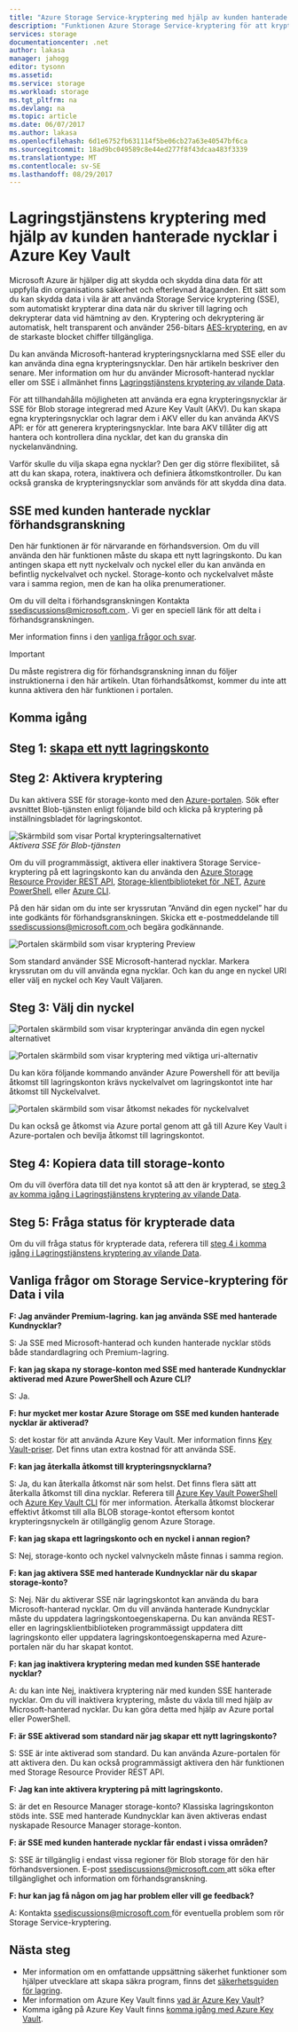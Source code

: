 ```yaml
---
title: "Azure Storage Service-kryptering med hjälp av kunden hanterade nycklar i Azure Key Vault | Microsoft Docs"
description: "Funktionen Azure Storage Service-kryptering för att kryptera din Azure-Blobblagring på tjänstsidan när data lagrades och dekryptera den hämtar data med kunden hanterade nycklar."
services: storage
documentationcenter: .net
author: lakasa
manager: jahogg
editor: tysonn
ms.assetid: 
ms.service: storage
ms.workload: storage
ms.tgt_pltfrm: na
ms.devlang: na
ms.topic: article
ms.date: 06/07/2017
ms.author: lakasa
ms.openlocfilehash: 6d1e6752fb631114f5be06cb27a63e40547bf6ca
ms.sourcegitcommit: 18ad9bc049589c8e44ed277f8f43dcaa483f3339
ms.translationtype: MT
ms.contentlocale: sv-SE
ms.lasthandoff: 08/29/2017
---
```

# <a name="storage-service-encryption-using-customer-managed-keys-in-azure-key-vault"></a>Lagringstjänstens kryptering med hjälp av kunden hanterade nycklar i Azure Key Vault

Microsoft Azure är hjälper dig att skydda och skydda dina data för att uppfylla din organisations säkerhet och efterlevnad åtaganden.  Ett sätt som du kan skydda data i vila är att använda Storage Service kryptering (SSE), som automatiskt krypterar dina data när du skriver till lagring och dekrypterar data vid hämtning av den. Kryptering och dekryptering är automatisk, helt transparent och använder 256-bitars [AES-kryptering](https://en.wikipedia.org/wiki/Advanced_Encryption_Standard), en av de starkaste blocket chiffer tillgängliga.

Du kan använda Microsoft-hanterad krypteringsnycklarna med SSE eller du kan använda dina egna krypteringsnycklar. Den här artikeln beskriver den senare. Mer information om hur du använder Microsoft-hanterad nycklar eller om SSE i allmänhet finns [Lagringstjänstens kryptering av vilande Data](../storage-service-encryption.md).

För att tillhandahålla möjligheten att använda era egna krypteringsnycklar är SSE för Blob storage integrerad med Azure Key Vault (AKV). Du kan skapa egna krypteringsnycklar och lagrar dem i AKV eller du kan använda AKVS API: er för att generera krypteringsnycklar. Inte bara AKV tillåter dig att hantera och kontrollera dina nycklar, det kan du granska din nyckelanvändning. 

Varför skulle du vilja skapa egna nycklar? Den ger dig större flexibilitet, så att du kan skapa, rotera, inaktivera och definiera åtkomstkontroller. Du kan också granska de krypteringsnycklar som används för att skydda dina data.

## <a name="sse-with-customer-managed-keys-preview"></a>SSE med kunden hanterade nycklar förhandsgranskning

Den här funktionen är för närvarande en förhandsversion. Om du vill använda den här funktionen måste du skapa ett nytt lagringskonto. Du kan antingen skapa ett nytt nyckelvalv och nyckel eller du kan använda en befintlig nyckelvalvet och nyckel. Storage-konto och nyckelvalvet måste vara i samma region, men de kan ha olika prenumerationer.

Om du vill delta i förhandsgranskningen Kontakta [ ssediscussions@microsoft.com ](mailto:ssediscussions@microsoft.com). Vi ger en speciell länk för att delta i förhandsgranskningen.

Mer information finns i den [vanliga frågor och svar](#frequently-asked-questions-about-storage-service-encryption-for-data-at-rest).

> [!IMPORTANT]
> Du måste registrera dig för förhandsgranskning innan du följer instruktionerna i den här artikeln. Utan förhandsåtkomst, kommer du inte att kunna aktivera den här funktionen i portalen.

## <a name="getting-started"></a>Komma igång
## <a name="step-1-create-a-new-storage-accountstorage-create-storage-accountmd"></a>Steg 1: [skapa ett nytt lagringskonto](../storage-create-storage-account.md)

## <a name="step-2-enable-encryption"></a>Steg 2: Aktivera kryptering
Du kan aktivera SSE för storage-konto med den [Azure-portalen](https://portal.azure.com). Sök efter avsnittet Blob-tjänsten enligt följande bild och klicka på kryptering på inställningsbladet för lagringskontot.

![Skärmbild som visar Portal krypteringsalternativet](./media/storage-service-encryption-customer-managed-keys/ssecmk1.png)
<br/>*Aktivera SSE för Blob-tjänsten*

Om du vill programmässigt, aktivera eller inaktivera Storage Service-kryptering på ett lagringskonto kan du använda den [Azure Storage Resource Provider REST API](https://docs.microsoft.com/en-us/rest/api/storagerp/?redirectedfrom=MSDN), [Storage-klientbiblioteket för .NET](https://docs.microsoft.com/en-us/dotnet/api/?redirectedfrom=MSDN), [Azure PowerShell](https://docs.microsoft.com/en-us/powershell/azure/overview?view=azurermps-4.0.0), eller [Azure CLI](https://docs.microsoft.com/en-us/azure/storage/storage-azure-cli).

På den här sidan om du inte ser kryssrutan ”Använd din egen nyckel” har du inte godkänts för förhandsgranskningen. Skicka ett e-postmeddelande till [ ssediscussions@microsoft.com ](mailto:ssediscussions@microsoft.com) och begära godkännande.

![Portalen skärmbild som visar kryptering Preview](./media/storage-service-encryption-customer-managed-keys/ssecmk1.png)

Som standard använder SSE Microsoft-hanterad nycklar. Markera kryssrutan om du vill använda egna nycklar. Och kan du ange en nyckel URI eller välj en nyckel och Key Vault Väljaren.

## <a name="step-3-select-your-key"></a>Steg 3: Välj din nyckel

![Portalen skärmbild som visar krypteringar använda din egen nyckel alternativet](./media/storage-service-encryption-customer-managed-keys/ssecmk2.png)

![Portalen skärmbild som visar kryptering med viktiga uri-alternativ](./media/storage-service-encryption-customer-managed-keys/ssecmk3.png)

Du kan köra följande kommando använder Azure Powershell för att bevilja åtkomst till lagringskonton krävs nyckelvalvet om lagringskontot inte har åtkomst till Nyckelvalvet.

![Portalen skärmbild som visar åtkomst nekades för nyckelvalvet](./media/storage-service-encryption-customer-managed-keys/ssecmk4.png)

Du kan också ge åtkomst via Azure portal genom att gå till Azure Key Vault i Azure-portalen och bevilja åtkomst till lagringskontot.

## <a name="step-4-copy-data-to-storage-account"></a>Steg 4: Kopiera data till storage-konto
Om du vill överföra data till det nya kontot så att den är krypterad, se [steg 3 av komma igång i Lagringstjänstens kryptering av vilande Data](https://docs.microsoft.com/en-us/azure/storage/storage-service-encryption#step-3-copy-data-to-storage-account).

## <a name="step-5-query-the-status-of-the-encrypted-data"></a>Steg 5: Fråga status för krypterade data
Om du vill fråga status för krypterade data, referera till [steg 4 i komma igång i Lagringstjänstens kryptering av vilande Data](https://docs.microsoft.com/en-us/azure/storage/storage-service-encryption#step-4-query-the-status-of-the-encrypted-data).

## <a name="frequently-asked-questions-about-storage-service-encryption-for-data-at-rest"></a>Vanliga frågor om Storage Service-kryptering för Data i vila
**F: Jag använder Premium-lagring. kan jag använda SSE med hanterade Kundnycklar?**

S: Ja SSE med Microsoft-hanterad och kunden hanterade nycklar stöds både standardlagring och Premium-lagring. 

**F: kan jag skapa ny storage-konton med SSE med hanterade Kundnycklar aktiverad med Azure PowerShell och Azure CLI?**

S: Ja.

**F: hur mycket mer kostar Azure Storage om SSE med kunden hanterade nycklar är aktiverad?**

S: det kostar för att använda Azure Key Vault. Mer information finns [Key Vault-priser](https://azure.microsoft.com/en-us/pricing/details/key-vault/). Det finns utan extra kostnad för att använda SSE.

**F: kan jag återkalla åtkomst till krypteringsnycklarna?**

S: Ja, du kan återkalla åtkomst när som helst. Det finns flera sätt att återkalla åtkomst till dina nycklar. Referera till [Azure Key Vault PowerShell](https://docs.microsoft.com/en-us/powershell/module/azurerm.keyvault/?view=azurermps-4.0.0) och [Azure Key Vault CLI](https://docs.microsoft.com/en-us/cli/azure/keyvault) för mer information. Återkalla åtkomst blockerar effektivt åtkomst till alla BLOB storage-kontot eftersom kontot krypteringsnyckeln är otillgänglig genom Azure Storage.

**F: kan jag skapa ett lagringskonto och en nyckel i annan region?**

S: Nej, storage-konto och nyckel valvnyckeln måste finnas i samma region. 

**F: kan jag aktivera SSE med hanterade Kundnycklar när du skapar storage-konto?**

S: Nej. När du aktiverar SSE när lagringskontot kan använda du bara Microsoft-hanterad nycklar. Om du vill använda hanterade Kundnycklar måste du uppdatera lagringskontoegenskaperna. Du kan använda REST- eller en lagringsklientbiblioteken programmässigt uppdatera ditt lagringskonto eller uppdatera lagringskontoegenskaperna med Azure-portalen när du har skapat kontot.

**F: kan jag inaktivera kryptering medan med kunden SSE hanterade nycklar?**

A: du kan inte Nej, inaktivera kryptering när med kunden SSE hanterade nycklar. Om du vill inaktivera kryptering, måste du växla till med hjälp av Microsoft-hanterad nycklar. Du kan göra detta med hjälp av Azure portal eller PowerShell.

**F: är SSE aktiverad som standard när jag skapar ett nytt lagringskonto?**

S: SSE är inte aktiverad som standard. Du kan använda Azure-portalen för att aktivera den. Du kan också programmässigt aktivera den här funktionen med Storage Resource Provider REST API. 

**F: Jag kan inte aktivera kryptering på mitt lagringskonto.**

S: är det en Resource Manager storage-konto? Klassiska lagringskonton stöds inte. SSE med hanterade Kundnycklar kan även aktiveras endast nyskapade Resource Manager storage-konton.

**F: är SSE med kunden hanterade nycklar får endast i vissa områden?**

S: SSE är tillgänglig i endast vissa regioner för Blob storage för den här förhandsversionen. E-post [ ssediscussions@microsoft.com ](mailto:ssediscussions@microsoft.com) att söka efter tillgänglighet och information om förhandsgranskning. 

**F: hur kan jag få någon om jag har problem eller vill ge feedback?**

A: Kontakta [ ssediscussions@microsoft.com ](mailto:ssediscussions@microsoft.com) för eventuella problem som rör Storage Service-kryptering. 

## <a name="next-steps"></a>Nästa steg

*   Mer information om en omfattande uppsättning säkerhet funktioner som hjälper utvecklare att skapa säkra program, finns det [säkerhetsguiden för lagring](https://docs.microsoft.com/en-us/azure/storage/storage-security-guide).
*   Mer information om Azure Key Vault finns [vad är Azure Key Vault](https://docs.microsoft.com/en-us/azure/key-vault/key-vault-whatis)?
*   Komma igång på Azure Key Vault finns [komma igång med Azure Key Vault](../../key-vault/key-vault-get-started.md).
